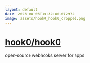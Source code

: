 ```yaml
---
layout: default
date: 2025-08-05T10:32:00.072972
image: assets/hook0_hook0_cropped.png
---
```


# [hook0/hook0](https://github.com/hook0/hook0)

open-source webhooks server for apps
